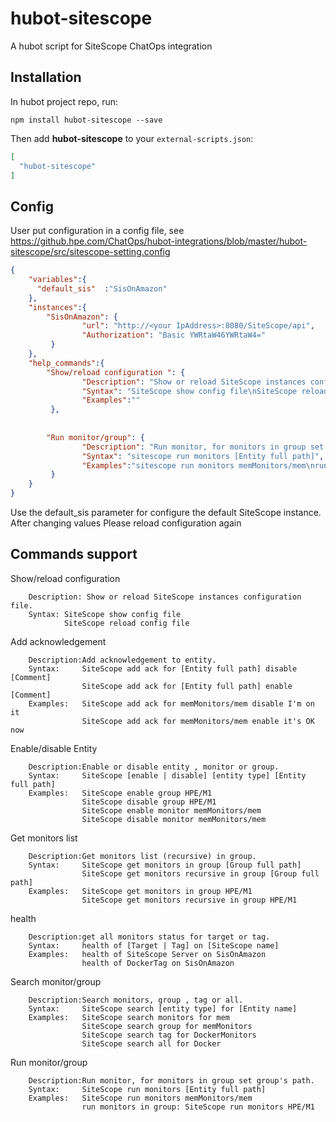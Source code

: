 # hubot-sitescope

A hubot script for SiteScope ChatOps integration

## Installation

In hubot project repo, run:

`npm install hubot-sitescope --save`

Then add **hubot-sitescope** to your `external-scripts.json`:

```json
[
  "hubot-sitescope"
]
```
## Config
User put configuration in a config file, see  https://github.hpe.com/ChatOps/hubot-integrations/blob/master/hubot-sitescope/src/sitescope-setting.config
```json
{
    "variables":{
      "default_sis"  :"SisOnAmazon"
    },
    "instances":{
        "SisOnAmazon": {
                "url": "http://<your IpAddress>:8080/SiteScope/api",
                "Authorization": "Basic YWRtaW46YWRtaW4="
         }
    },
    "help_commands":{
        "Show/reload configuration ": {
                "Description": "Show or reload SiteScope instances configuration file",
                "Syntax": "SiteScope show config file\nSiteScope reload config file",
                "Examples":""
         },
		 
		 
        "Run monitor/group": {
                "Description": "Run monitor, for monitors in group set group's path",
                "Syntax": "sitescope run monitors [Entity full path]",
                "Examples":"sitescope run monitors memMonitors/mem\nrun monitors in group: sitescope run monitors HPE/M1"
         }
    }
}
```
Use the default_sis parameter for configure the default SiteScope instance.
After changing values Please reload configuration again  

## Commands support

Show/reload configuration
```
	Description: Show or reload SiteScope instances configuration file.
	Syntax: SiteScope show config file
			SiteScope reload config file
```  
Add acknowledgement
```
	Description:Add acknowledgement to entity.
	Syntax: 	SiteScope add ack for [Entity full path] disable [Comment]
				SiteScope add ack for [Entity full path] enable [Comment]
	Examples:	SiteScope add ack for memMonitors/mem disable I'm on it
				SiteScope add ack for memMonitors/mem enable it's OK now
```  
Enable/disable Entity
```
	Description:Enable or disable entity , monitor or group.
	Syntax: 	SiteScope [enable | disable] [entity type] [Entity full path]
	Examples:	SiteScope enable group HPE/M1
				SiteScope disable group HPE/M1
				SiteScope enable monitor memMonitors/mem
				SiteScope disable monitor memMonitors/mem
```  
Get monitors list
```
	Description:Get monitors list (recursive) in group.
	Syntax: 	SiteScope get monitors in group [Group full path]
				SiteScope get monitors recursive in group [Group full path]
	Examples:	SiteScope get monitors in group HPE/M1
				SiteScope get monitors recursive in group HPE/M1
```  
health
```
	Description:get all monitors status for target or tag.
	Syntax: 	health of [Target | Tag] on [SiteScope name]
	Examples:	health of SiteScope Server on SisOnAmazon
				health of DockerTag on SisOnAmazon
```  
Search monitor/group
```
	Description:Search monitors, group , tag or all.
	Syntax: 	SiteScope search [entity type] for [Entity name]
	Examples:	SiteScope search monitors for mem
				SiteScope search group for memMonitors
				SiteScope search tag for DockerMonitors
				SiteScope search all for Docker
```  
Run monitor/group
```
	Description:Run monitor, for monitors in group set group's path.
	Syntax: 	SiteScope run monitors [Entity full path]
	Examples:	SiteScope run monitors memMonitors/mem
				run monitors in group: SiteScope run monitors HPE/M1
```  